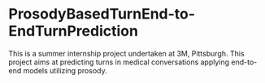 # ProsodyBasedTurnEnd-to-EndTurnPrediction
This is a summer internship project undertaken at 3M, Pittsburgh. This project aims at predicting turns in medical conversations applying end-to-end models utilizing prosody.
